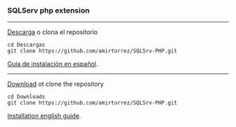 ### SQLServ php extension
---

[Descarga](https://github.com/amirtorrez/SQLSrv-PHP/archive/master.zip) o clona el repositorio
```
cd Descargas
git clone https://github.com/amirtorrez/SQLSrv-PHP.git
```

[Guía de instalación en español](https://github.com/amirtorrez/SQLSrv-PHP/blob/master/install.[es].md).

---

[Download](https://github.com/amirtorrez/SQLSrv-PHP/archive/master.zip) ot clone the repository
```
cd Downloads
git clone https://github.com/amirtorrez/SQLSrv-PHP.git
```

[Installation english guide](https://github.com/amirtorrez/SQLSrv-PHP/blob/master/install.[en].md).

